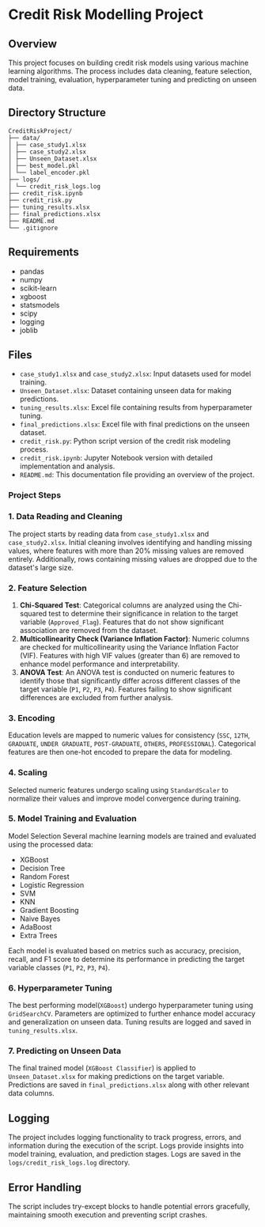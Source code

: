 
# Credit Risk Modelling Project

## Overview

This project focuses on building credit risk models using various machine learning algorithms. The process includes data cleaning, feature selection, model training, evaluation, hyperparameter tuning and predicting on unseen data.


## Directory Structure

```
CreditRiskProject/
├── data/
│ ├── case_study1.xlsx
│ ├── case_study2.xlsx
│ ├── Unseen_Dataset.xlsx
│ ├── best_model.pkl
│ └── label_encoder.pkl
├── logs/
│ └── credit_risk_logs.log
├── credit_risk.ipynb
├── credit_risk.py
├── tuning_results.xlsx
├── final_predictions.xlsx
├── README.md
└── .gitignore
```


## Requirements

- pandas
- numpy
- scikit-learn
- xgboost
- statsmodels
- scipy
- logging
- joblib


## Files

- `case_study1.xlsx` and `case_study2.xlsx`: Input datasets used for model training.
- `Unseen_Dataset.xlsx`: Dataset containing unseen data for making predictions.
- `tuning_results.xlsx`: Excel file containing results from hyperparameter tuning.
- `final_predictions.xlsx`: Excel file with final predictions on the unseen dataset.
- `credit_risk.py`: Python script version of the credit risk modeling process.
- `credit_risk.ipynb`: Jupyter Notebook version with detailed implementation and analysis.
- `README.md`: This documentation file providing an overview of the project.


### Project Steps

### 1. Data Reading and Cleaning

The project starts by reading data from `case_study1.xlsx` and `case_study2.xlsx`. Initial cleaning involves identifying and handling missing values, where features with more than 20% missing values are removed entirely. Additionally, rows containing missing values are dropped due to the dataset's large size.

### 2. Feature Selection

1. **Chi-Squared Test**: Categorical columns are analyzed using the Chi-squared test to determine their significance in relation to the target variable (`Approved_Flag`). Features that do not show significant association are removed from the dataset.
2. **Multicollinearity Check (Variance Inflation Factor)**: Numeric columns are checked for multicollinearity using the Variance Inflation Factor (VIF). Features with high VIF values (greater than 6) are removed to enhance model performance and interpretability.
3. **ANOVA Test**: An ANOVA test is conducted on numeric features to identify those that significantly differ across different classes of the target variable (`P1`, `P2`, `P3`, `P4`). Features failing to show significant differences are excluded from further analysis.

### 3. Encoding

Education levels are mapped to numeric values for consistency (`SSC`, `12TH`, `GRADUATE`, `UNDER GRADUATE`, `POST-GRADUATE`, `OTHERS`, `PROFESSIONAL`). Categorical features are then one-hot encoded to prepare the data for modeling.

### 4. Scaling

Selected numeric features undergo scaling using `StandardScaler` to normalize their values and improve model convergence during training.

### 5. Model Training and Evaluation

Model Selection
Several machine learning models are trained and evaluated using the processed data:

- XGBoost
- Decision Tree
- Random Forest
- Logistic Regression
- SVM
- KNN
- Gradient Boosting
- Naive Bayes
- AdaBoost
- Extra Trees

Each model is evaluated based on metrics such as accuracy, precision, recall, and F1 score to determine its performance in predicting the target variable classes (`P1`, `P2`, `P3`, `P4`).

### 6. Hyperparameter Tuning
The best performing model(`XGBoost`) undergo hyperparameter tuning using `GridSearchCV`. Parameters are optimized to further enhance model accuracy and generalization on unseen data. Tuning results are logged and saved in `tuning_results.xlsx`.

### 7. Predicting on Unseen Data

The final trained model (`XGBoost Classifier`) is applied to `Unseen_Dataset.xlsx` for making predictions on the target variable. Predictions are saved in `final_predictions.xlsx` along with other relevant data columns.


## Logging

The project includes logging functionality to track progress, errors, and information during the execution of the script. Logs provide insights into model training, evaluation, and prediction stages.
Logs are saved in the `logs/credit_risk_logs.log` directory.

## Error Handling

The script includes try-except blocks to handle potential errors gracefully, maintaining smooth execution and preventing script crashes.
